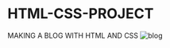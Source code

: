 # HTML-CSS-PROJECT
MAKING A BLOG WITH HTML AND CSS
![blog](https://user-images.githubusercontent.com/101066816/193137356-fefb440f-f469-4054-898b-f41afe30bea6.png)
